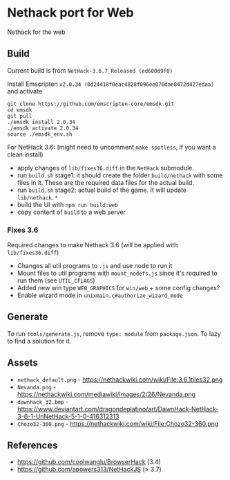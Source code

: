 # Nethack port for Web

Nethack for the web

## Build

Current build is from `NetHack-3.6.7_Released (ed600d9f0)`

Install Emscripten `v2.0.34 (0d24418f0eac4828f096ee070dae8472d427edaa)` and activate

```
git clone https://github.com/emscripten-core/emsdk.git
cd emsdk
git pull
./emsdk install 2.0.34
./emsdk activate 2.0.34
source ./emsdk_env.sh
```
 
For NetHack 3.6: (might need to uncomment `make spotless`, if you want a clean install)

-   apply changes of `lib/fixes36.diff` in the `NetHack` submodule.
-   run `build.sh` stage1: it should create the folder `build/nethack` with some files in it. These are the required data files for the actual build.
-   run `build.sh` stage2: actual build of the game. It will update `lib/nethack.*`
-   build the UI with `npm run build:web`
-   copy content of `build` to a web server

### Fixes 3.6

Required changes to make Nethack 3.6 (will be applied with `lib/fixes36.diff`)

-   Changes all util programs to `.js` and use node to run it
-   Mount files to util programs with `mount_nodefs.js` since it's required to run them (see `UTIL_CFLAGS`)
-   Added new win type `WEB_GRAPHICS` for `win/web` + some config changes?
-   Enable wizard mode in `unixmain.c#authorize_wizard_mode`

## Generate

To run `tools/generate.js`, remove `type: module` from `package.json`. To lazy to find a solution for it.

## Assets

-   `nethack_default.png` - https://nethackwiki.com/wiki/File:3.6.1tiles32.png
-   `Nevanda.png` -  https://nethackwiki.com/mediawiki/images/2/26/Nevanda.png
-   `dawnhack_32.bmp` - https://www.deviantart.com/dragondeplatino/art/DawnHack-NetHack-3-6-1-UnNetHack-5-1-0-416312313
-   `Chozo32-360.png` -  https://nethackwiki.com/wiki/File:Chozo32-360.png

## References

-   https://github.com/coolwanglu/BrowserHack (3.4)
-   https://github.com/apowers313/NetHackJS (> 3.7)
